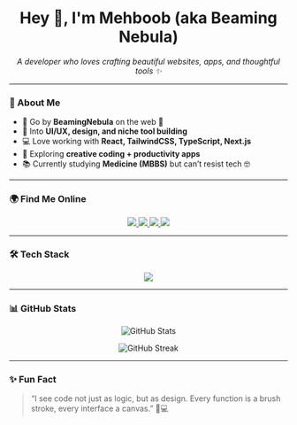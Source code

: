 <!-- Profile README for beamingnebula -->

<h1 align="center">Hey 👋, I'm Mehboob (aka Beaming Nebula)</h1>

<p align="center">
  <em>A developer who loves crafting beautiful websites, apps, and thoughtful tools ✨</em>
</p>

---

### 🚀 About Me
- 🌌 Go by **BeamingNebula** on the web 🌠  
- 🎨 Into **UI/UX, design, and niche tool building**  
- 💻 Love working with **React, TailwindCSS, TypeScript, Next.js**  
- 🧩 Exploring **creative coding + productivity apps**  
- 📚 Currently studying **Medicine (MBBS)** but can’t resist tech 🤓  

---

### 🌍 Find Me Online

<p align="center">
  <a href="https://beamingnebula.vercel.app" target="_blank">
    <img src="https://img.shields.io/badge/Portfolio-%2300C7B7.svg?&style=for-the-badge&logo=vercel&logoColor=white" />
  </a>
  <a href="https://github.com/beamingnebula">
    <img src="https://img.shields.io/badge/GitHub-%23181717.svg?&style=for-the-badge&logo=github&logoColor=white" />
  </a>
  <a href="https://x.com/beamingnebula">
    <img src="https://img.shields.io/badge/Twitter-%2300acee.svg?&style=for-the-badge&logo=twitter&logoColor=white" />
  </a>
  <a href="https://www.linkedin.com/in/beamingnebula">
    <img src="https://img.shields.io/badge/LinkedIn-%230077B5.svg?&style=for-the-badge&logo=linkedin&logoColor=white" />
  </a>
</p>

---

### 🛠️ Tech Stack

<p align="center">
  <img src="https://skillicons.dev/icons?i=html,css,js,ts,react,nextjs,tailwind,nodejs,express,mongodb,figma,vscode,git,github" />
</p>

---

### 📊 GitHub Stats

<p align="center">
  <img src="https://github-readme-stats.vercel.app/api?username=beamingnebula&show_icons=true&theme=tokyonight" alt="GitHub Stats" />
</p>

<p align="center">
  <img src="https://github-readme-streak-stats.herokuapp.com/?user=beamingnebula&theme=tokyonight" alt="GitHub Streak" />
</p>

---

### ✨ Fun Fact
> “I see code not just as logic, but as design. Every function is a brush stroke, every interface a canvas.” 🎨💻

